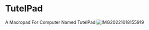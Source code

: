 # TutelPad
A Macropad For Computer Named TutelPad
![IMG20221018155919](https://user-images.githubusercontent.com/90191419/197682039-3f83ee2f-023c-495a-a6ef-9e600cc14793.jpg)
